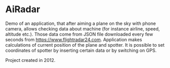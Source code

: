 # AiRadar
Demo of an application, that after aiming a plane on the sky with phone camera, allows checking data about machine (for instance airline, speed, altitude etc.). Those data come from JSON file downloaded every few seconds from https://www.flightradar24.com. Application makes calculations of current position of the plane and spotter. It is possible to set coordinates of spotter by inserting certain data or by switching on GPS. 

Project created in 2012.
